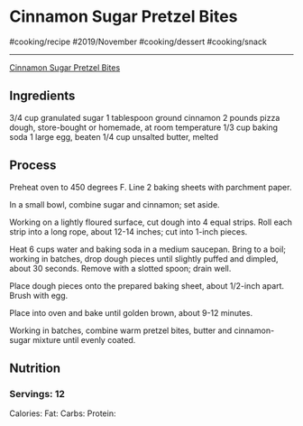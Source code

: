 # Cinnamon Sugar Pretzel Bites
#cooking/recipe #2019/November #cooking/dessert #cooking/snack 
- - - -
[Cinnamon Sugar Pretzel Bites](https://damndelicious.net/2017/12/30/cinnamon-sugar-pretzel-bites/) 

## Ingredients
3/4 cup granulated sugar
1 tablespoon ground cinnamon
2 pounds pizza dough, store-bought or homemade, at room temperature
1/3 cup baking soda
1 large egg, beaten
1/4 cup unsalted butter, melted

## Process
Preheat oven to 450 degrees F. Line 2 baking sheets with parchment paper.

In a small bowl, combine sugar and cinnamon; set aside.

Working on a lightly floured surface, cut dough into 4 equal strips. Roll each strip into a long rope, about 12-14 inches; cut into 1-inch pieces.

Heat 6 cups water and baking soda in a medium saucepan. Bring to a boil; working in batches, drop dough pieces until slightly puffed and dimpled, about 30 seconds. Remove with a slotted spoon; drain well.

Place dough pieces onto the prepared baking sheet, about 1/2-inch apart. Brush with egg.

Place into oven and bake until golden brown, about 9-12 minutes.

Working in batches, combine warm pretzel bites, butter and cinnamon-sugar mixture until evenly coated.

## Nutrition
### Servings: 12
Calories: 
Fat: 
Carbs: 
Protein: 